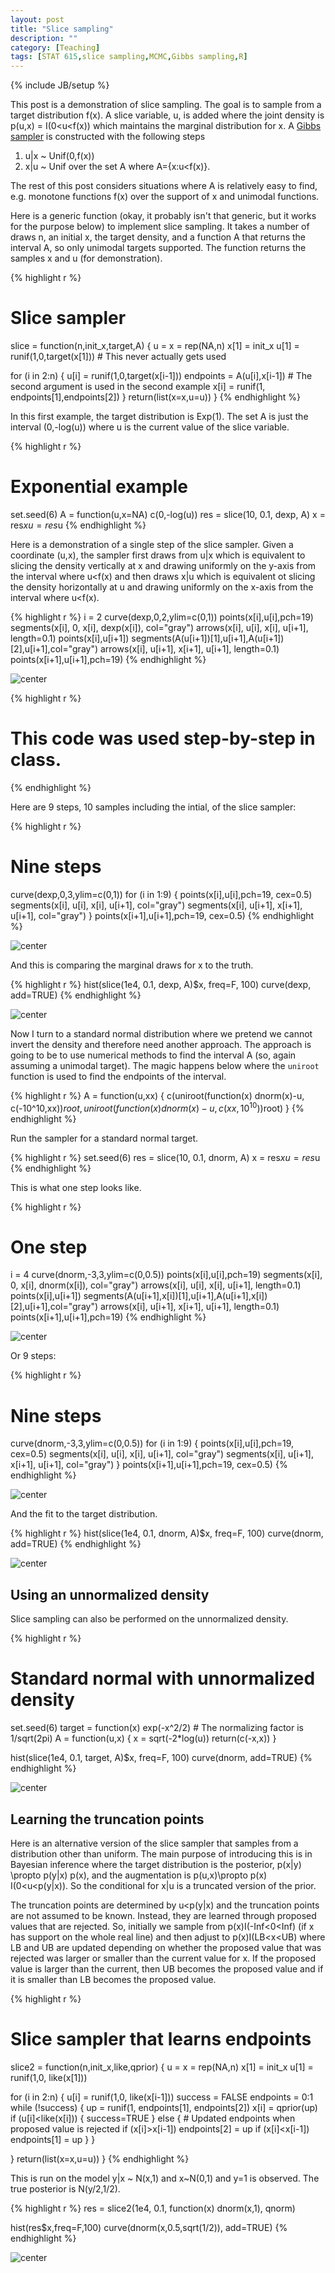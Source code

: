 ```yaml
---
layout: post
title: "Slice sampling"
description: ""
category: [Teaching]
tags: [STAT 615,slice sampling,MCMC,Gibbs sampling,R]
---
```

{% include JB/setup %}

This post is a demonstration of slice sampling. The goal is to sample from a target distribution f(x). A slice variable, u, is added where the joint density is p(u,x) = I(0<u<f(x)) which maintains the marginal distribution for x. A [Gibbs sampler](http://jarad.me/stat544/2013/03/gibbs-sampling/) is constructed with the following steps

1. u|x ~ Unif(0,f(x))
1. x|u ~ Unif over the set A where A={x:u<f(x)}.

The rest of this post considers situations where A is relatively easy to find, e.g. monotone functions f(x) over the support of x and unimodal functions. 


Here is a generic function (okay, it probably isn't that generic, but it works for the purpose below) to implement slice sampling. It takes a number of draws n, an initial x, the target density, and a function A that returns the interval A, so only unimodal targets supported. The function returns the samples x and u (for demonstration).

{% highlight r %}
# Slice sampler
slice = function(n,init_x,target,A) {
  u = x = rep(NA,n)
  x[1] = init_x
  u[1] = runif(1,0,target(x[1])) # This never actually gets used

  for (i in 2:n) {
    u[i] = runif(1,0,target(x[i-1]))
    endpoints = A(u[i],x[i-1]) # The second argument is used in the second example
    x[i] = runif(1, endpoints[1],endpoints[2])
  }
  return(list(x=x,u=u))
}
{% endhighlight %}

In this first example, the target distribution is Exp(1). The set A is just the interval (0,-log(u)) where u is the current value of the slice variable. 


{% highlight r %}
# Exponential example
set.seed(6)
A = function(u,x=NA) c(0,-log(u))
res = slice(10, 0.1, dexp, A)
x = res$x
u = res$u
{% endhighlight %}

Here is a demonstration of a single step of the slice sampler. Given a coordinate (u,x), the sampler first draws from u|x which is equivalent to slicing the density vertically at x and drawing uniformly on the y-axis from the interval where u<f(x) and then draws x|u which is equivalent ot slicing the density horizontally at u and drawing uniformly on the x-axis from the interval where u<f(x). 


{% highlight r %}
i = 2
curve(dexp,0,2,ylim=c(0,1))
points(x[i],u[i],pch=19)
segments(x[i], 0, x[i], dexp(x[i]), col="gray")
arrows(x[i], u[i], x[i], u[i+1], length=0.1)
points(x[i],u[i+1])
segments(A(u[i+1])[1],u[i+1],A(u[i+1])[2],u[i+1],col="gray")
arrows(x[i], u[i+1], x[i+1], u[i+1], length=0.1)
points(x[i+1],u[i+1],pch=19)
{% endhighlight %}

![center](/../figs/2013-10-24-slice-sampling/unnamed-chunk-3-1.png)

{% highlight r %}
# This code was used step-by-step in class.
{% endhighlight %}

Here are 9 steps, 10 samples including the intial, of the slice sampler:


{% highlight r %}
# Nine steps
curve(dexp,0,3,ylim=c(0,1))
for (i in 1:9) {
  points(x[i],u[i],pch=19, cex=0.5)
  segments(x[i], u[i], x[i], u[i+1], col="gray")
  segments(x[i], u[i+1], x[i+1], u[i+1], col="gray")
}
points(x[i+1],u[i+1],pch=19, cex=0.5)
{% endhighlight %}

![center](/../figs/2013-10-24-slice-sampling/unnamed-chunk-4-1.png)

And this is comparing the marginal draws for x to the truth. 


{% highlight r %}
hist(slice(1e4, 0.1, dexp, A)$x, freq=F, 100)
curve(dexp, add=TRUE)
{% endhighlight %}

![center](/../figs/2013-10-24-slice-sampling/unnamed-chunk-5-1.png)

Now I turn to a standard normal distribution where we pretend we cannot invert the density and therefore need another approach. The approach is going to be to use numerical methods to find the interval A (so, again assuming a unimodal target). The magic happens below where the `uniroot` function is used to find the endpoints of the interval.


{% highlight r %}
A = function(u,xx) {
  c(uniroot(function(x) dnorm(x)-u, c(-10^10,xx))$root, 
    uniroot(function(x) dnorm(x)-u, c(xx, 10^10))$root)
}
{% endhighlight %}

Run the sampler for a standard normal target. 


{% highlight r %}
set.seed(6)
res = slice(10, 0.1, dnorm, A)
x = res$x
u = res$u
{% endhighlight %}

This is what one step looks like.


{% highlight r %}
# One step
i = 4
curve(dnorm,-3,3,ylim=c(0,0.5))
points(x[i],u[i],pch=19)
segments(x[i], 0, x[i], dnorm(x[i]), col="gray")
arrows(x[i], u[i], x[i], u[i+1], length=0.1)
points(x[i],u[i+1])
segments(A(u[i+1],x[i])[1],u[i+1],A(u[i+1],x[i])[2],u[i+1],col="gray")
arrows(x[i], u[i+1], x[i+1], u[i+1], length=0.1)
points(x[i+1],u[i+1],pch=19)
{% endhighlight %}

![center](/../figs/2013-10-24-slice-sampling/unnamed-chunk-8-1.png)

Or 9 steps:

{% highlight r %}
# Nine steps
curve(dnorm,-3,3,ylim=c(0,0.5))
for (i in 1:9) {
  points(x[i],u[i],pch=19, cex=0.5)
  segments(x[i], u[i], x[i], u[i+1], col="gray")
  segments(x[i], u[i+1], x[i+1], u[i+1], col="gray")
}
points(x[i+1],u[i+1],pch=19, cex=0.5)
{% endhighlight %}

![center](/../figs/2013-10-24-slice-sampling/unnamed-chunk-9-1.png)

And the fit to the target distribution.

{% highlight r %}
hist(slice(1e4, 0.1, dnorm, A)$x, freq=F, 100)
curve(dnorm, add=TRUE)
{% endhighlight %}

![center](/../figs/2013-10-24-slice-sampling/unnamed-chunk-10-1.png)

## Using an unnormalized density

Slice sampling can also be performed on the unnormalized density. 


{% highlight r %}
####
# Standard normal with unnormalized density
set.seed(6)
target = function(x) exp(-x^2/2) # The normalizing factor is 1/sqrt(2pi)
A = function(u,x) {
  x = sqrt(-2*log(u))
  return(c(-x,x))
}

hist(slice(1e4, 0.1, target, A)$x, freq=F, 100)
curve(dnorm, add=TRUE)
{% endhighlight %}

![center](/../figs/2013-10-24-slice-sampling/unnamed-chunk-11-1.png)

## Learning the truncation points

Here is an alternative version of the slice sampler that samples from a distribution other than uniform. The main purpose of introducing this is in Bayesian inference where the target distribution is the posterior, p(x|y) \propto p(y|x) p(x), and the augmentation is p(u,x)\propto p(x) I(0<u<p(y|x)). So the conditional for x|u is a truncated version of the prior. 

The truncation points are determined by u<p(y|x) and the truncation points are not assumed to be known. Instead, they are learned through proposed values that are rejected. So, initially we sample from p(x)I(-Inf<0<Inf) (if x has support on the whole real line) and then adjust to p(x)I(LB<x<UB) where LB and UB are updated depending on whether the proposed value that was rejected was larger or smaller than the current value for x. If the proposed value is larger than the current, then UB becomes the proposed value and if it is smaller than LB becomes the proposed value.


{% highlight r %}
# Slice sampler that learns endpoints
slice2 = function(n,init_x,like,qprior) {
  u = x = rep(NA,n)
  x[1] = init_x
  u[1] = runif(1,0, like(x[1]))

  for (i in 2:n) {
    u[i] = runif(1,0, like(x[i-1]))
    success = FALSE
    endpoints = 0:1
    while (!success) {
      up = runif(1, endpoints[1], endpoints[2])
      x[i] = qprior(up)
      if (u[i]<like(x[i])) {
        success=TRUE
      } else
      {
        # Updated endpoints when proposed value is rejected
        if (x[i]>x[i-1]) endpoints[2] = up
        if (x[i]<x[i-1]) endpoints[1] = up
      }
    }
    
  }
  return(list(x=x,u=u))
}
{% endhighlight %}

This is run on the model y|x ~ N(x,1) and x~N(0,1) and y=1 is observed. The true posterior is N(y/2,1/2).


{% highlight r %}
res = slice2(1e4, 0.1, function(x) dnorm(x,1), qnorm)

hist(res$x,freq=F,100)
curve(dnorm(x,0.5,sqrt(1/2)), add=TRUE)
{% endhighlight %}

![center](/../figs/2013-10-24-slice-sampling/unnamed-chunk-13-1.png)

